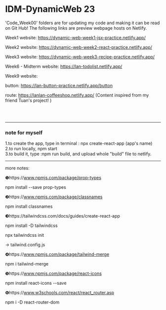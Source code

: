 # IDM-DynamicWeb 23

'Code_Week00' folders are for updating my code and making it can be read on Git Hub! 
The following links are preview webpage hosts on Netlify.

Week1 website:
https://dynamic-web-week1-jsx-practice.netlify.app/

Week2 website:
https://dynamic-web-week2-react-practice.netlify.app/

Week3 website:
https://dynamic-web-week3-recipe-practice.netlify.app/

Week6 - Midterm website:
https://lan-todolist.netlify.app/



Week9 website:

button:
https://lan-button-practice.netlify.app/button

route:
https://lanlan-coffeeshop.netlify.app/
(Content inspired from my friend Tuan's project! )


<br><br>

<hr>

 ### **note for myself**
 
 1.to create the app, type in terminal
 : npx create-react-app (app's name) <br>
 2.to run locally,  npm start  <br>
 3.to build it, type :npm run build, and upload whole "build" file to netlify.
 
 <hr>

more notes:

❶https://www.npmjs.com/package/prop-types

npm install --save prop-types

❷https://www.npmjs.com/package/classnames

npm install classnames

❸https://tailwindcss.com/docs/guides/create-react-app

npm install -D tailwindcss

npx tailwindcss init

-> tailwind.config.js

❹https://www.npmjs.com/package/tailwind-merge 

npm i tailwind-merge

❺https://www.npmjs.com/package/react-icons 

npm install react-icons --save

❻https://www.w3schools.com/react/react_router.asp

npm i -D react-router-dom

 
